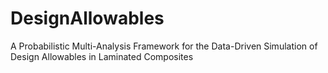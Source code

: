 # DesignAllowables
A Probabilistic Multi-Analysis Framework for the Data-Driven Simulation of Design Allowables in Laminated Composites
